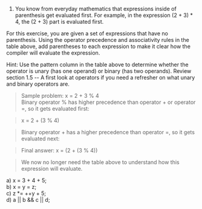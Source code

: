 1) You know from everyday mathematics that expressions inside of parenthesis get evaluated first. For example, in the expression (2 + 3) * 4, the (2 + 3) part is evaluated first.

For this exercise, you are given a set of expressions that have no parenthesis. Using the operator precedence and associativity rules in the table above, add parentheses to each expression to make it clear how the compiler will evaluate the expression.

Hint: Use the pattern column in the table above to determine whether the operator is unary (has one operand) or binary (has two operands). Review section 1.5 -- A first look at operators if you need a refresher on what unary and binary operators are.

>Sample problem: x = 2 + 3 % 4  
Binary operator % has higher precedence than operator + or operator =, so it gets evaluated first:

>x = 2 + (3 % 4)

>Binary operator + has a higher precedence than operator =, so it gets evaluated next:

>Final answer: x = (2 + (3 % 4))

>We now no longer need the table above to understand how this expression will evaluate.

a) x = 3 + 4 + 5;  
b) x = y = z;  
c) z *= ++y + 5;  
d) a || b && c || d;  
